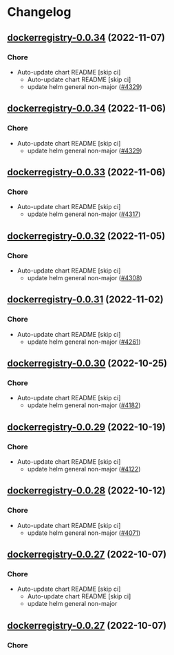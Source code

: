 # Changelog



## [dockerregistry-0.0.34](https://github.com/truecharts/charts/compare/dockerregistry-0.0.33...dockerregistry-0.0.34) (2022-11-07)

### Chore

- Auto-update chart README [skip ci]
  - Auto-update chart README [skip ci]
  - update helm general non-major ([#4329](https://github.com/truecharts/charts/issues/4329))




## [dockerregistry-0.0.34](https://github.com/truecharts/charts/compare/dockerregistry-0.0.33...dockerregistry-0.0.34) (2022-11-06)

### Chore

- Auto-update chart README [skip ci]
  - update helm general non-major ([#4329](https://github.com/truecharts/charts/issues/4329))




## [dockerregistry-0.0.33](https://github.com/truecharts/charts/compare/dockerregistry-0.0.32...dockerregistry-0.0.33) (2022-11-06)

### Chore

- Auto-update chart README [skip ci]
  - update helm general non-major ([#4317](https://github.com/truecharts/charts/issues/4317))




## [dockerregistry-0.0.32](https://github.com/truecharts/charts/compare/dockerregistry-0.0.31...dockerregistry-0.0.32) (2022-11-05)

### Chore

- Auto-update chart README [skip ci]
  - update helm general non-major ([#4308](https://github.com/truecharts/charts/issues/4308))




## [dockerregistry-0.0.31](https://github.com/truecharts/charts/compare/dockerregistry-0.0.30...dockerregistry-0.0.31) (2022-11-02)

### Chore

- Auto-update chart README [skip ci]
  - update helm general non-major ([#4261](https://github.com/truecharts/charts/issues/4261))




## [dockerregistry-0.0.30](https://github.com/truecharts/charts/compare/dockerregistry-0.0.29...dockerregistry-0.0.30) (2022-10-25)

### Chore

- Auto-update chart README [skip ci]
  - update helm general non-major ([#4182](https://github.com/truecharts/charts/issues/4182))




## [dockerregistry-0.0.29](https://github.com/truecharts/charts/compare/dockerregistry-0.0.28...dockerregistry-0.0.29) (2022-10-19)

### Chore

- Auto-update chart README [skip ci]
  - update helm general non-major ([#4122](https://github.com/truecharts/charts/issues/4122))




## [dockerregistry-0.0.28](https://github.com/truecharts/charts/compare/dockerregistry-0.0.27...dockerregistry-0.0.28) (2022-10-12)

### Chore

- Auto-update chart README [skip ci]
  - update helm general non-major ([#4071](https://github.com/truecharts/charts/issues/4071))




## [dockerregistry-0.0.27](https://github.com/truecharts/charts/compare/dockerregistry-0.0.26...dockerregistry-0.0.27) (2022-10-07)

### Chore

- Auto-update chart README [skip ci]
  - Auto-update chart README [skip ci]
  - update helm general non-major




## [dockerregistry-0.0.27](https://github.com/truecharts/charts/compare/dockerregistry-0.0.26...dockerregistry-0.0.27) (2022-10-07)

### Chore
